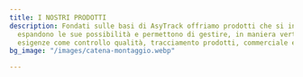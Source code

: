```yaml
---
title: I NOSTRI PRODOTTI
description: Fondati sulle basi di AsyTrack offriamo prodotti che si integrano ed
  espandono le sue possibilità e permettono di gestire, in maniera verticale, specifiche
  esigenze come controllo qualità, tracciamento prodotti, commerciale ed altro ancora
bg_image: "/images/catena-montaggio.webp"

---
```

